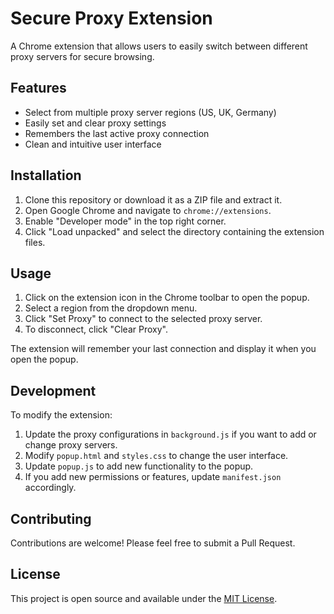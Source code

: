 # Secure Proxy Extension

A Chrome extension that allows users to easily switch between different proxy servers for secure browsing.

## Features

- Select from multiple proxy server regions (US, UK, Germany)
- Easily set and clear proxy settings
- Remembers the last active proxy connection
- Clean and intuitive user interface

## Installation

1. Clone this repository or download it as a ZIP file and extract it.
2. Open Google Chrome and navigate to `chrome://extensions`.
3. Enable "Developer mode" in the top right corner.
4. Click "Load unpacked" and select the directory containing the extension files.

## Usage

1. Click on the extension icon in the Chrome toolbar to open the popup.
2. Select a region from the dropdown menu.
3. Click "Set Proxy" to connect to the selected proxy server.
4. To disconnect, click "Clear Proxy".

The extension will remember your last connection and display it when you open the popup.

## Development

To modify the extension:

1. Update the proxy configurations in `background.js` if you want to add or change proxy servers.
2. Modify `popup.html` and `styles.css` to change the user interface.
3. Update `popup.js` to add new functionality to the popup.
4. If you add new permissions or features, update `manifest.json` accordingly.

## Contributing

Contributions are welcome! Please feel free to submit a Pull Request.

## License

This project is open source and available under the [MIT License](LICENSE).